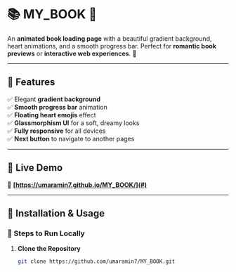 # 📚 MY_BOOK 🎨  

An **animated book loading page** with a beautiful gradient background, heart animations, and a smooth progress bar. Perfect for **romantic book previews** or **interactive web experiences**. 💖  

---

## 🌟 Features
✅ Elegant **gradient background**  
✅ **Smooth progress bar** animation  
✅ **Floating heart emojis** effect  
✅ **Glassmorphism UI** for a soft, dreamy looks  
✅ **Fully responsive** for all devices  
✅ **Next button** to navigate to another pages  

---

## 🚀 Live Demo  
🔗 **[https://umaramin7.github.io/MY_BOOK/](#)** 


---

## 📂 Installation & Usage  
### 🔧 Steps to Run Locally  
1. **Clone the Repository**  
   ```sh
   git clone https://github.com/umaramin7/MY_BOOK.git
